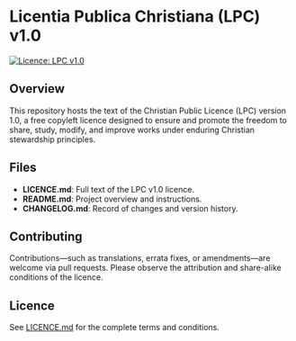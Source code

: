 # Licentia Publica Christiana (LPC) v1.0

[![Licence: LPC v1.0](https://img.shields.io/badge/License-LPC%20v1.0-green?style=flat)](#license)

## Overview

This repository hosts the text of the Christian Public Licence (LPC) version 1.0, a free copyleft licence designed to ensure and promote the freedom to share, study, modify, and improve works under enduring Christian stewardship principles.

## Files

- **LICENCE.md**: Full text of the LPC v1.0 licence.  
- **README.md**: Project overview and instructions.  
- **CHANGELOG.md**: Record of changes and version history.

## Contributing

Contributions—such as translations, errata fixes, or amendments—are welcome via pull requests. Please observe the attribution and share-alike conditions of the licence.

## Licence

See [LICENCE.md](LICENCE.md) for the complete terms and conditions.
